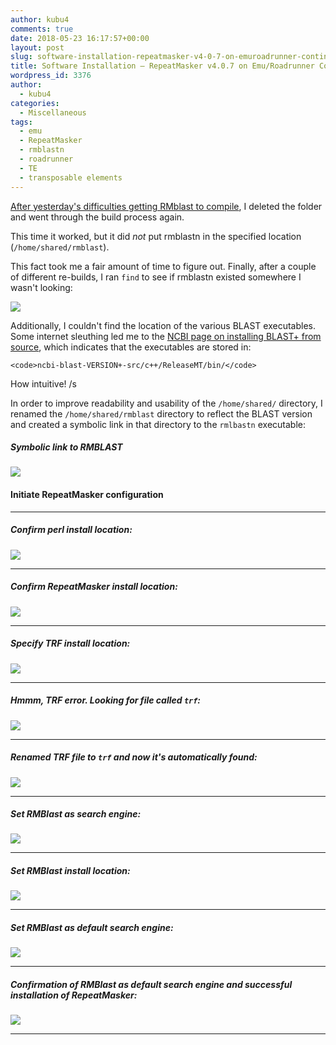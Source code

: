```yaml
---
author: kubu4
comments: true
date: 2018-05-23 16:17:57+00:00
layout: post
slug: software-installation-repeatmasker-v4-0-7-on-emuroadrunner-continued
title: Software Installation – RepeatMasker v4.0.7 on Emu/Roadrunner Continued
wordpress_id: 3376
author:
  - kubu4
categories:
  - Miscellaneous
tags:
  - emu
  - RepeatMasker
  - rmblastn
  - roadrunner
  - TE
  - transposable elements
---
```


[After yesterday's difficulties getting RMblast to compile](https://robertslab.github.io/sams-notebook/2018/05/22/software-installation-repeatmasker-v4-0-7-on-emuroadrunner.html), I deleted the folder and went through the build process again.

This time it worked, but it did _not_ put rmblastn in the specified location (`/home/shared/rmblast`).

This fact took me a fair amount of time to figure out. Finally, after a couple of different re-builds, I ran `find` to see if rmblastn existed somewhere I wasn't looking:

![](https://owl.fish.washington.edu/Athaliana/20180523_rmblast_install_01.png)

Additionally, I couldn't find the location of the various BLAST executables. Some internet sleuthing led me to the [NCBI page on installing BLAST+ from source](https://www.ncbi.nlm.nih.gov/books/NBK279671/), which indicates that the executables are stored in:


    
    <code>ncbi-blast-VERSION+-src/c++/ReleaseMT/bin/</code>



How intuitive! /s

In order to improve readability and usability of the `/home/shared/` directory, I renamed the `/home/shared/rmblast` directory to reflect the BLAST version and created a symbolic link in that directory to the `rmlbastn` executable:



##### Symbolic link to RMBLAST



![](https://owl.fish.washington.edu/Athaliana/20180523_rmblast_install_02.png)



#### Initiate RepeatMasker configuration





* * *





##### Confirm perl install location:



![](https://owl.fish.washington.edu/Athaliana/20180523_rmblast_install_03.png)



* * *





##### Confirm RepeatMasker install location:



![](https://owl.fish.washington.edu/Athaliana/20180523_rmblast_install_04.png)



* * *





##### Specify TRF install location:



![](https://owl.fish.washington.edu/Athaliana/20180523_rmblast_install_05.png)



* * *





##### Hmmm, TRF error. Looking for file called `trf`:



![](https://owl.fish.washington.edu/Athaliana/20180523_rmblast_install_06.png)



* * *





##### Renamed TRF file to `trf` and now it's automatically found:



![](https://owl.fish.washington.edu/Athaliana/20180523_rmblast_install_07.png)



* * *





##### Set RMBlast as search engine:



![](https://owl.fish.washington.edu/Athaliana/20180523_rmblast_install_08.png)



* * *





##### Set RMBlast install location:



![](https://owl.fish.washington.edu/Athaliana/20180523_rmblast_install_09.png)



* * *





##### Set RMBlast as default search engine:



![](https://owl.fish.washington.edu/Athaliana/20180523_rmblast_install_10.png)



* * *





##### Confirmation of RMBlast as default search engine and successful installation of RepeatMasker:



![](https://owl.fish.washington.edu/Athaliana/20180523_rmblast_install_12.png)



* * *
